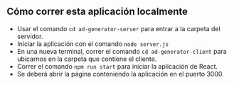 ## Cómo correr esta aplicación localmente

* Usar el comando `cd ad-generator-server` para entrar a la carpeta del servidor.
* Iniciar la aplicación con el comando `node server.js`
* En una nueva terminal, correr el comando `cd ad-generator-client` para ubicarnos en la carpeta que contiene el cliente.
* Correr el comando `npm run start` para iniciar la aplicación de React.
* Se deberá abrir la página conteniendo la aplicación en el puerto 3000.